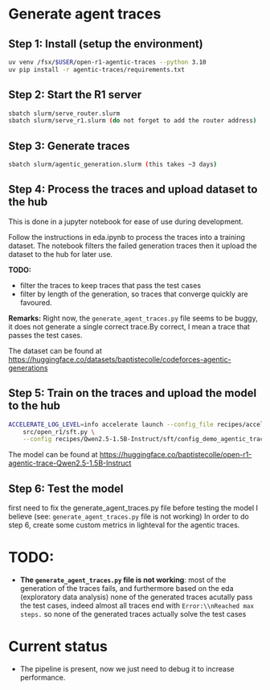 # Generate agent traces

## Step 1: Install (setup the environment)

```bash
uv venv /fsx/$USER/open-r1-agentic-traces --python 3.10 
uv pip install -r agentic-traces/requirements.txt
```

## Step 2: Start the R1 server

```bash
sbatch slurm/serve_router.slurm
sbatch slurm/serve_r1.slurm (do not forget to add the router address)
```

## Step 3: Generate traces

```bash
sbatch slurm/agentic_generation.slurm (this takes ~3 days)
```

## Step 4: Process the traces and upload dataset to the hub

This is done in a jupyter notebook for ease of use during development.

Follow the instructions in eda.ipynb to process the traces into a training dataset.
The notebook filters the failed generation traces then it upload the dataset to the hub for later use.

**TODO:**
- filter the traces to keep traces that pass the test cases
- filter by length of the generation, so traces that converge quickly are favoured.

**Remarks:**
Right now, the `generate_agent_traces.py` file seems to be buggy, it does not generate a single correct trace.By correct, I mean a trace that passes the test cases.

The dataset can be found at https://huggingface.co/datasets/baptistecolle/codeforces-agentic-generations

## Step 5: Train on the traces and upload the model to the hub

```bash
ACCELERATE_LOG_LEVEL=info accelerate launch --config_file recipes/accelerate_configs/zero3.yaml \
    src/open_r1/sft.py \
    --config recipes/Qwen2.5-1.5B-Instruct/sft/config_demo_agentic_trace.yaml
```

The model can be found at https://huggingface.co/baptistecolle/open-r1-agentic-trace-Qwen2.5-1.5B-Instruct

## Step 6: Test the model
first need to fix the generate_agent_traces.py file before testing the model I believe (see: `generate_agent_traces.py` file is not working)
In order to do step 6, create some custom metrics in lighteval for the agentic traces.

# TODO:
- **The `generate_agent_traces.py` file is not working**: most of the generation of the traces fails, and furthermore based on the eda (exploratory data analysis) none of the generated traces acutally pass the test cases, indeed almost all traces end with `Error:\\nReached max steps.` so none of the generated traces actually solve the test cases

# Current status
- The pipeline is present, now we just need to debug it to increase performance.